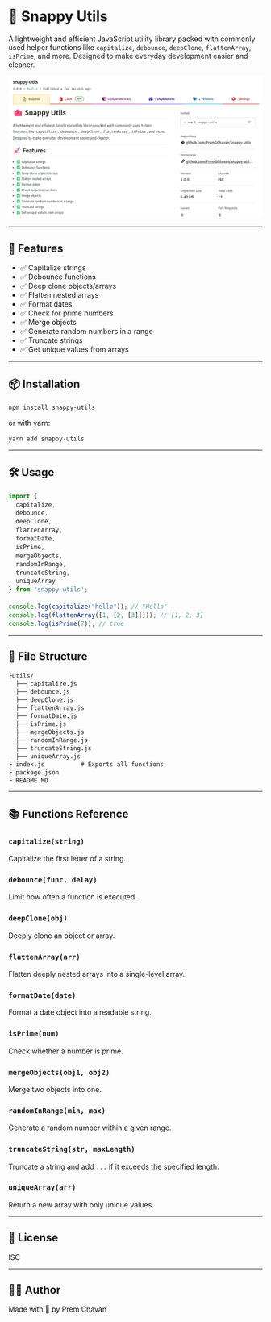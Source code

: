 
# 🧰 Snappy Utils

A lightweight and efficient JavaScript utility library packed with commonly used helper functions like `capitalize`, `debounce`, `deepClone`, `flattenArray`, `isPrime`, and more. Designed to make everyday development easier and cleaner.

![Screenshot](images/npmjs_sc.png)


---

## 🚀 Features

- ✅ Capitalize strings
- ✅ Debounce functions
- ✅ Deep clone objects/arrays
- ✅ Flatten nested arrays
- ✅ Format dates
- ✅ Check for prime numbers
- ✅ Merge objects
- ✅ Generate random numbers in a range
- ✅ Truncate strings
- ✅ Get unique values from arrays

---

## 📦 Installation

```bash
npm install snappy-utils
```

or with yarn:

```bash
yarn add snappy-utils
```

---

## 🛠️ Usage

```js
import {
  capitalize,
  debounce,
  deepClone,
  flattenArray,
  formatDate,
  isPrime,
  mergeObjects,
  randomInRange,
  truncateString,
  uniqueArray
} from 'snappy-utils';

console.log(capitalize("hello")); // "Hello"
console.log(flattenArray([1, [2, [3]]])); // [1, 2, 3]
console.log(isPrime(7)); // true
```

---

## 📂 File Structure

```
├Utils/
  ├── capitalize.js
  ├── debounce.js
  ├── deepClone.js
  ├── flattenArray.js
  ├── formatDate.js
  ├── isPrime.js
  ├── mergeObjects.js
  ├── randomInRange.js
  ├── truncateString.js
  ├── uniqueArray.js
├ index.js          # Exports all functions
├ package.json
└ README.MD
```

---

## 📚 Functions Reference

### `capitalize(string)`
Capitalize the first letter of a string.

### `debounce(func, delay)`
Limit how often a function is executed.

### `deepClone(obj)`
Deeply clone an object or array.

### `flattenArray(arr)`
Flatten deeply nested arrays into a single-level array.

### `formatDate(date)`
Format a date object into a readable string.

### `isPrime(num)`
Check whether a number is prime.

### `mergeObjects(obj1, obj2)`
Merge two objects into one.

### `randomInRange(min, max)`
Generate a random number within a given range.

### `truncateString(str, maxLength)`
Truncate a string and add `...` if it exceeds the specified length.

### `uniqueArray(arr)`
Return a new array with only unique values.

---

## 📄 License

ISC

---

## 🧑‍💻 Author

Made with 💙 by Prem Chavan

